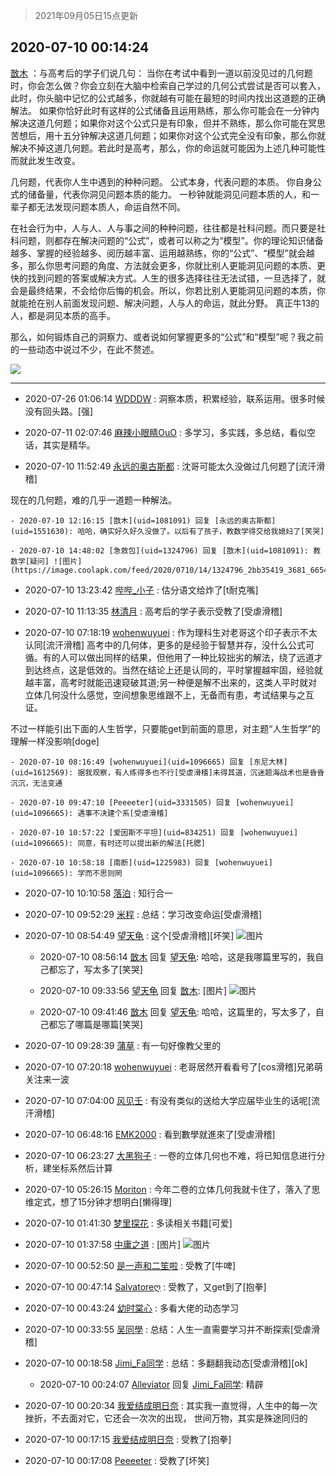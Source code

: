 > 2021年09月05日15点更新
<link rel="stylesheet" href="https://cdn.jsdelivr.net/gh/taotie6/sampleJSON@main/css/photo_show.css">


 ## 2020-07-10 00:14:24 

 [㪚木](https://www.coolapk.com/feed/20094100?shareKey=ZDc0MTZkZTNhMWI0NjEzMTc1NmI~) ：与高考后的学子们说几句：
当你在考试中看到一道以前没见过的几何题时，你会怎么做？你会立刻在大脑中检索自己学过的几何公式尝试是否可以套入，此时，你头脑中记忆的公式越多，你就越有可能在最短的时间内找出这道题的正确解法。
如果你恰好此时有这样的公式储备且运用熟练<!--break-->，那么你可能会在一分钟内解决这道几何题；如果你对这个公式只是有印象，但并不熟练，那么你可能在冥思苦想后，用十五分钟解决这道几何题；如果你对这个公式完全没有印象，那么你就解决不掉这道几何题。若此时是高考，那么，你的命运就可能因为上述几种可能性而就此发生改变。

几何题，代表你人生中遇到的种种问题。
公式本身，代表问题的本质。
你自身公式的储备量，代表你洞见问题本质的能力。
一秒钟就能洞见问题本质的人，和一辈子都无法发现问题本质人，命运自然不同。

在社会行为中，人与人、人与事之间的种种问题，往往都是社科问题。而只要是社科问题，则都存在解决问题的“公式”，或者可以称之为“模型”。你的理论知识储备越多、掌握的经验越多、阅历越丰富、运用越熟练，你的“公式”、“模型”就会越多，那么你思考问题的角度、方法就会更多，你就比别人更能洞见问题的本质、更快的找到问题的答案或解决方式。人生的很多选择往往无法试错，一旦选择了，就会是最终结果，不会给你后悔的机会。所以，你若比别人更能洞见问题的本质，你就能抢在别人前面发现问题、解决问题，人与人的命运，就此分野。
真正牛13的人，都是洞见本质的高手。

那么，如何锻炼自己的洞察力、或者说如何掌握更多的“公式”和“模型”呢？我之前的一些动态中说过不少，在此不赘述。 

<div class="album">
<img class="img-item" src="https://image.coolapk.com/feed/2020/0710/00/1081091_b96dcbf0_1263_4826@500x200.gif" />
</div>

 ------- 

- 2020-07-26 01:06:14 [WDDDW](uid=1390395) : 洞察本质，积累经验，联系运用。很多时候没有回头路。[强] 

- 2020-07-11 02:07:46 [麻辣小眼睛OuO](uid=499955) : 多学习，多实践，多总结，看似空话，其实是精华。 

- 2020-07-10 11:52:49 [永远的奥古斯都](uid=1551630) : 沈哥可能太久没做过几何题了[流汗滑稽]

现在的几何题，难的几乎一道题一种解法。 

    - 2020-07-10 12:16:15 [㪚木](uid=1081091) 回复 [永远的奥古斯都](uid=1551630): 哈哈，确实好久好久没做了。以后有了孩子，教数学得交给我媳妇了[笑哭] 

    - 2020-07-10 14:48:02 [急救包](uid=1324796) 回复 [㪚木](uid=1081091): 教数学[疑问] ![图片](https://image.coolapk.com/feed/2020/0710/14/1324796_2bb35419_3681_6654@1079x1079.jpeg)

- 2020-07-10 13:23:42 [哔哔_小子](uid=1622691) : 估分语文给炸了[t耐克嘴] 

- 2020-07-10 11:13:35 [林清月](uid=3083763) : 高考后的学子表示受教了[受虐滑稽] 

- 2020-07-10 07:18:19 [wohenwuyuei](uid=1096665) : 作为理科生对老哥这个印子表示不太认同[流汗滑稽]
高考中的几何体，更多的是经验于智慧并存，没什么公式可循。有的人可以做出同样的结果，但他用了一种比较拙劣的解法，绕了远道才到达终点，这是低效的。当然在结论上还是认同的，平时掌握越牢固，经验就越丰富<!--break-->，高考时就能迅速窥破其道;另一种便是解不出来的，这类人平时就对立体几何没什么感觉，空间想象思维跟不上，无备而有患，考试结果与之互证。

不过一样能引出下面的人生哲学，只要能get到前面的意思，对主题“人生哲学”的理解一样没影响[doge] 

    - 2020-07-10 08:16:49 [wohenwuyuei](uid=1096665) 回复 [东尼大林](uid=1612569): 据我观察，有人练得多也不行[受虐滑稽]未得其道，沉迷题海战术也是昏昏沉沉，无法变通 

    - 2020-07-10 09:47:10 [Peeeeter](uid=3331505) 回复 [wohenwuyuei](uid=1096665): 遇事不决建个系[受虐滑稽] 

    - 2020-07-10 10:57:22 [爱因斯不平坦](uid=834251) 回复 [wohenwuyuei](uid=1096665): 同意，有时还可以提出新的解法[托腮] 

    - 2020-07-10 10:58:18 [南断](uid=1225983) 回复 [wohenwuyuei](uid=1096665): 学而不思则罔 

- 2020-07-10 10:10:58 [落泊](uid=1585319) : 知行合一 

- 2020-07-10 09:52:29 [米程](uid=840770) : 总结：学习改变命运[受虐滑稽] 

- 2020-07-10 08:54:49 [望天龟](uid=1618563) : 这个[受虐滑稽][坏笑] ![图片](https://image.coolapk.com/feed/2020/0710/08/1618563_e58f82bc_2488_8316@1080x1142.jpeg)

    - 2020-07-10 08:56:14 [㪚木](uid=1081091) 回复 [望天龟](uid=1618563): 哈哈，这是我哪篇里写的，我自己都忘了，写太多了[笑哭] 

    - 2020-07-10 09:33:56 [望天龟](uid=1618563) 回复 [㪚木](uid=1081091): [图片] ![图片](https://image.coolapk.com/feed/2020/0710/09/1618563_d617e676_4835_5688@1080x1920.jpeg)

    - 2020-07-10 09:41:46 [㪚木](uid=1081091) 回复 [望天龟](uid=1618563): 哈哈，这篇里的，写太多了，自己都忘了哪篇是哪篇[笑哭] 

- 2020-07-10 09:28:39 [蒲草](uid=2173541) : 有一句好像教父里的 

- 2020-07-10 07:20:18 [wohenwuyuei](uid=1096665) : 老哥居然开看看号了[cos滑稽]兄弟萌关注来一波 

- 2020-07-10 07:04:00 [风见壬](uid=1512297) : 有没有类似的送给大学应届毕业生的话呢[流汗滑稽] 

- 2020-07-10 06:48:16 [EMK2000](uid=381916) : 看到數學就進來了[受虐滑稽] 

- 2020-07-10 06:23:27 [大黑狗子](uid=1259186) : 一卷的立体几何也不难，将已知信息进行分析，建坐标系然后计算 

- 2020-07-10 05:26:15 [Moriton](uid=470409) : 今年二卷的立体几何我就卡住了，落入了思维定式，想了15分钟才想明白[懒得理] 

- 2020-07-10 01:41:30 [梦里探花](uid=836750) : 多读相关书籍[可爱] 

- 2020-07-10 01:37:58 [中庸之道](uid=2894334) : [图片] ![图片](https://image.coolapk.com/feed/2020/0710/01/2894334_25f86c66_6278_2838@690x388.jpeg)

- 2020-07-10 00:52:50 [是一声和二笙啦](uid=1226707) : 受教了[牛啤] 

- 2020-07-10 00:47:14 [Salvatoreღ](uid=1323755) : 受教了，又get到了[抱拳] 

- 2020-07-10 00:43:24 [幼时棠心](uid=1017379) : 多看大佬的动态学习 

- 2020-07-10 00:33:55 [吴同學](uid=1320218) : 总结：人生一直需要学习并不断探索[受虐滑稽] 

- 2020-07-10 00:18:58 [Jimi_Fa同学](uid=658442) : 总结：多翻翻我动态[受虐滑稽][ok] 

    - 2020-07-10 00:24:07 [Alleviator](uid=2605477) 回复 [Jimi_Fa同学](uid=658442): 精辟 

- 2020-07-10 00:20:34 [我爱结成明日奈](uid=1772977) : 其实我一直觉得，人生中的每一次挫折，不去面对它，它还会一次次的出现，
世间万物，其实是殊途同归的 

- 2020-07-10 00:17:15 [我爱结成明日奈](uid=1772977) : 受教了[抱拳] 

- 2020-07-10 00:17:08 [Peeeeter](uid=3331505) : 受教了[坏笑] 

